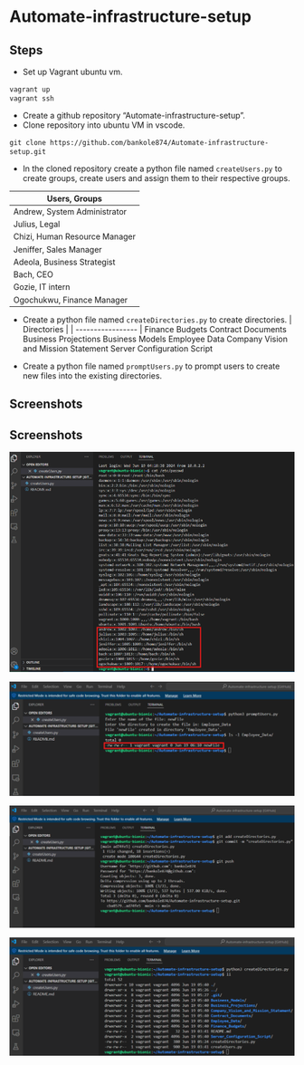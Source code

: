 # Automate-infrastructure-setup

## Steps

- Set up Vagrant ubuntu vm.
```
vagrant up
vagrant ssh
```
- Create a github repository “Automate-infrastructure-setup”.
- Clone repository into ubuntu VM in vscode.
```
git clone https://github.com/bankole874/Automate-infrastructure-setup.git
```
- In the cloned repository create a python file named ```createUsers.py``` to create groups, create users and assign them to their respective groups.

| Users, Groups             |
| ----------------- |
|Andrew, System Administrator|
|Julius, Legal|
|Chizi, Human Resource Manager|
|Jeniffer, Sales Manager|
|Adeola, Business Strategist|
|Bach, CEO|
|Gozie, IT intern|
|Ogochukwu, Finance Manager|

- Create a python file named ```createDirectories.py``` to create directories.
| Directories             |
| ----------------- |
Finance Budgets
Contract Documents
Business Projections
Business Models
Employee Data
Company Vision and Mission Statement
Server Configuration Script

- Create a python file named ```promptUsers.py``` to prompt users to create new files into the existing directories.
## Screenshots


## Screenshots

![1](https://github.com/bankole874/Automate-infrastructure-setup/blob/695e7e1031d30fc760a7858ad41c1c4e7703f471/images/Checking%20the%20groups%2C%20users%20created.png)

![2](https://github.com/bankole874/Automate-infrastructure-setup/blob/main/images/Checking%20the%20newly%20created%20file.png)

![3](https://github.com/bankole874/Automate-infrastructure-setup/blob/main/images/Committing%20changes%20to%20github.png)

![4](https://github.com/bankole874/Automate-infrastructure-setup/blob/main/images/Listing%20the%20directories%20created.png)


